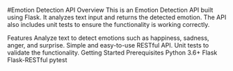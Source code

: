#Emotion Detection API
Overview
This is an Emotion Detection API built using Flask. It analyzes text input and returns the detected emotion. The API also includes unit tests to ensure the functionality is working correctly.

Features
Analyze text to detect emotions such as happiness, sadness, anger, and surprise.
Simple and easy-to-use RESTful API.
Unit tests to validate the functionality.
Getting Started
Prerequisites
Python 3.6+
Flask
Flask-RESTful
pytest

